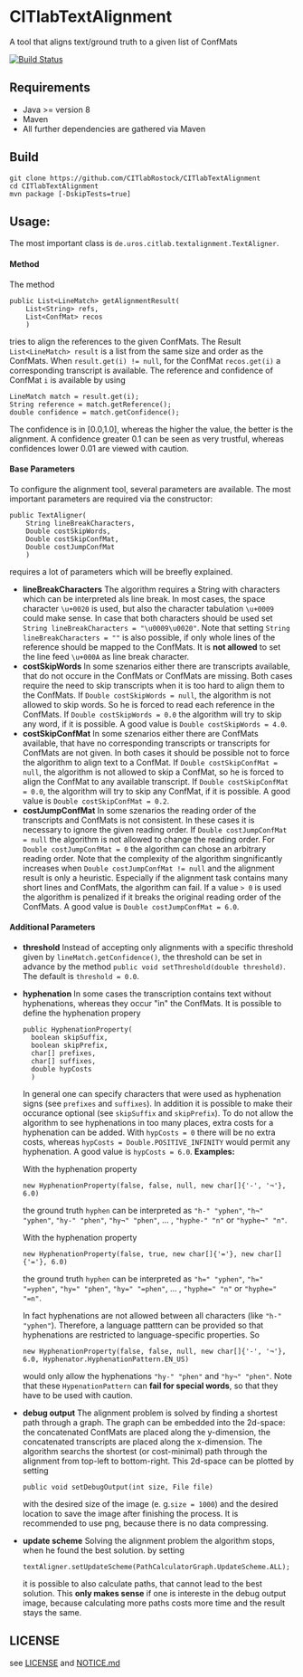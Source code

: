# CITlabTextAlignment
A tool that aligns text/ground truth to a given list of ConfMats

[![Build Status](http://dbis-halvar.uibk.ac.at/jenkins/buildStatus/icon?job=CITlabTextAlignment)](http://dbis-halvar.uibk.ac.at/jenkins/job/CITlabTextAlignment)

## Requirements
- Java >= version 8
- Maven
- All further dependencies are gathered via Maven

## Build
```
git clone https://github.com/CITlabRostock/CITlabTextAlignment
cd CITlabTextAlignment
mvn package [-DskipTests=true]
```
## Usage:
The most important class is ``de.uros.citlab.textalignment.TextAligner``.
#### Method
The method
```
public List<LineMatch> getAlignmentResult(
    List<String> refs,
    List<ConfMat> recos
    )
```
tries to align the references to the given ConfMats.
The Result ``List<LineMatch> result`` is a list from the same size and order as the ConfMats.
When ``result.get(i) != null``, for the ConfMat ``recos.get(i)`` a corresponding transcript is available.
The reference and confidence of ConfMat ``i``  is available by using
```
LineMatch match = result.get(i);
String reference = match.getReference(); 
double confidence = match.getConfidence();
```
The confidence is in \[0.0,1.0\], whereas the higher the value,
the better is the alignment.
A confidence greater 0.1 can be seen as very trustful,
whereas confidences lower 0.01 are viewed with caution. 
#### Base Parameters
To configure the alignment tool, several parameters are available.
The most important parameters are required via the constructor:
```
public TextAligner(
    String lineBreakCharacters,
    Double costSkipWords,
    Double costSkipConfMat,
    Double costJumpConfMat
    )
```
requires a lot of parameters which will be breefly explained.
- __lineBreakCharacters__
The algorithm requires a String with characters which can be interpreted als line break.
In most cases, the space character ``\u+0020`` is used,
but also the character tabulation ``\u+0009`` could make sense.
In case that both characters should be used set
``String lineBreakCharacters = "\u0009\u0020"``.
Note that setting ``String lineBreakCharacters = ""`` is also possible,
if only whole lines of the reference should be mapped to the ConfMats.
It is __not allowed__ to set the line feed ``\u+000A`` as line break character.
- __costSkipWords__
In some szenarios either there are transcripts available,
that do not occure in the ConfMats or ConfMats are missing.
Both cases require the need to skip transcripts
 when it is too hard to align them to the ConfMats.
 If ``Double costSkipWords = null``, the algorithm is not allowed to skip words.
 So he is forced to read each reference in the ConfMats.
 If ``Double costSkipWords = 0.0`` the algorithm will try to skip any word,
 if it is possible.
 A good value is ``Double costSkipWords = 4.0``.
 - __costSkipConfMat__
In some szenarios either there are ConfMats available,
that have no corresponding transcripts or transcripts for ConfMats are not given.
In both cases it should be possible not to force the algorithm to align text to a ConfMat.
If ``Double costSkipConfMat = null``, the algorithm is not allowed to skip a ConfMat,
so he is forced to align the ConfMat to any available transcript.
If ``Double costSkipConfMat = 0.0``, the algorithm will try to skip any ConfMat,
if it is possible.
A good value is  ``Double costSkipConfMat = 0.2``.
- __costJumpConfMat__
In some szenarios the reading order of the transcripts and ConfMats is not consistent.
In these cases it is necessary to ignore the given reading order.
If ``Double costJumpConfMat = null`` the algorithm is not allowed to change the reading order.
For ``Double costJumpConfMat = 0`` the algorithm can chose an arbitrary reading order.
Note that the complexity of the algorithm singnificantly increases when ``Double costJumpConfMat != null``
and the alignment result is only a heuristic.
Especially if the alignment task contains many short lines and ConfMats,
the algorithm can fail.
If a value ``> 0`` is used the algorithm is penalized if it breaks the original reading order of the ConfMats.
A good value is  ``Double costJumpConfMat = 6.0``.

#### Additional Parameters
- __threshold__
Instead of accepting only alignments with a specific threshold given by ``lineMatch.getConfidence()``,
the threshold can be set in advance by the method ``public void setThreshold(double threshold)``.
The default is ``threshold = 0.0``.
- __hyphenation__
In some cases the transcription contains text without hyphenations,
whereas they occur "in" the ConfMats. It is possible to define the hyphenation propery
  ```
  public HyphenationProperty(
    boolean skipSuffix,
    boolean skipPrefix,
    char[] prefixes,
    char[] suffixes,
    double hypCosts
    )
  ```
  In general one can specify characters that were used as hyphenation signs (see ``prefixes`` and ``suffixes``).
  In addition it is possible to make their occurance optional (see ``skipSuffix`` and ``skipPrefix``).
  To do not allow the algorithm to see hyphenations in too many places,
  extra costs for a hyphenation can be added.
  With ``hypCosts = 0`` there will be no extra costs, whereas ``hypCosts = Double.POSITIVE_INFINITY`` would permit any hyphenation.
  A good value is ``hypCosts = 6.0``.
  __Examples:__
 
  With the hyphenation property
  ```
  new HyphenationProperty(false, false, null, new char[]{'-', '¬'}, 6.0)
  ```
  the ground truth ``hyphen``
  can be interpreted as ``"h-" "yphen"``, ``"h¬" "yphen"``, ``"hy-" "phen"``, ``"hy¬" "phen"``, ... , ``"hyphe-" "n"`` or ``"hyphe¬" "n"``.
 
  With the hyphenation property
  ```
  new HyphenationProperty(false, true, new char[]{'='}, new char[]{'='}, 6.0)
  ```
  the ground truth ``hyphen``
  can be interpreted as ``"h=" "yphen"``, ``"h=" "=yphen"``, ``"hy=" "phen"``, ``"hy=" "=phen"``, ... , ``"hyphe=" "n"`` or ``"hyphe=" "=n"``.   

  In fact hyphenations are not allowed between all characters (like ``"h-" "yphen"``).
  Therefore, a language patttern can be provided
  so that hyphenations are restricted to language-specific properties.
  So
  ```
  new HyphenationProperty(false, false, null, new char[]{'-', '¬'}, 6.0, Hyphenator.HyphenationPattern.EN_US)
  ```
  would only allow the hyphenations ``"hy-" "phen"`` and ``"hy¬" "phen"``.
  Note that these ``HypenationPattern`` can __fail for special words__,
  so that they have to be used with caution.
- __debug output__
  The alignment problem is solved by finding a shortest path through a graph.
  The graph can be embedded into the 2d-space:
  the concatenated ConfMats are placed along the y-dimension,
  the concatenated transcripts are placed along the x-dimension.
  The algorithm searchs the shortest (or cost-minimal) path
  through the alignment from top-left to bottom-right.
  This 2d-space can be plotted by setting
  ```
  public void setDebugOutput(int size, File file)
  ```  
  with the desired size of the image (e. g.``size = 1000``)
  and the desired location to save the image after finishing the process.
  It is recommended to use png, because there is no data compressing.
- __update scheme__
  Solving the alignment problem the algorithm stops, when he found the best solution.
  by setting
  ```
  textAligner.setUpdateScheme(PathCalculatorGraph.UpdateScheme.ALL);
  ```
  it is possible to also calculate paths, that cannot lead to the best solution.
  This __only makes sense__ if one is intereste in the debug output image,
  because calculating more paths costs more time and the result stays the same. 
## LICENSE
see [LICENSE](LICENSE) and [NOTICE.md](https://github.com/CITlabRostock/CITlabLicensedBoM/blob/master/NOTICE.md)
